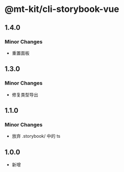 # @mt-kit/cli-storybook-vue

## 1.4.0

### Minor Changes

- 重置面板

## 1.3.0

### Minor Changes

- 修复类型导出

## 1.1.0

### Minor Changes

- 放弃 .storybook/ 中的 ts

## 1.0.0

- 新增
